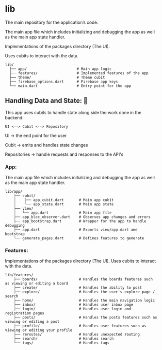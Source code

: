 # lib

The main repository for the application’s code.

The main app file which includes initializing and debugging the app as well as the main app state handler.

Implementations of the packages directory (The UI).

Uses cubits to interact with the data.

```
lib/
  ├── app/                       # Main app logic
  ├── features/                  # Implemented features of the app
  ├── theme/                     # Theme cubit
  ├── firebase_options.dart      # Firebase app keys
  └── main.dart                  # Entry point for the app
```

## Handling Data and State: 💾

This app uses cubits to handle state along side the work done in the backend.

`UI <--> Cubit <--> Repository`

UI -> the end point for the user

Cubit -> emits and handles state changes

Repositories -> handle requests and responses to the API's



### App:

The main app file which includes initializing and debugging the app as well as the main app state handler.

```
lib/app/
    ├── cubit/
    │    ├── app_cubit.dart       # Main app cubit
    │    └── app_state.dart       # Main app state
    ├── view/
    │   └── app.dart              # Main app file
    ├── app_bloc_observer.dart    # Observes app changes and errors
    ├── app_bootstrap.dart        # Wrapper for the app to handle debugging
    ├── app.dart                  # Exports view/app.dart and bootstrap
    └── generate_pages.dart       # Defines features to generate
```

### Features:

Implementations of the packages directory (The UI).
Uses cubits to interact with the data.

```
lib/features/
    ├── boards/                   # Handles the boards features such as viewing or editing a board
    ├── create/                   # Handles the ability to post
    ├── explore/                  # Handles the user's explore page / search
    ├── home/                     # Handles the main navigation logic
    ├── inbox/                    # Handles user inbox page
    ├── login/                    # Handles user login and registration pages
    ├── posts/                    # Handles the posts features such as viewing or editing a post
    ├── profile/                  # Handles user features such as viewing or editing your profile
    ├── reroutes/                 # Handles unexpected routing
    ├── search/                   # Handles search
    └── tags/                     # Handles tags
```
